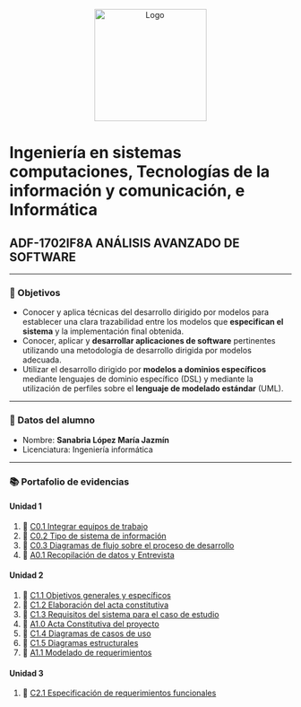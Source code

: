 <p align="center">
    <img alt="Logo" src="https://www.tijuana.tecnm.mx/wp-content/themes/tecnm/images/logo_TECT.png" width=200 height=200>
</p>

# Ingeniería en sistemas computaciones, Tecnologías de la información y comunicación, e Informática

## ADF-1702IF8A ANÁLISIS AVANZADO DE SOFTWARE

---

### :pencil: Objetivos

+ Conocer y aplica técnicas del desarrollo dirigido por modelos para establecer una clara trazabilidad entre los modelos que **especifican el sistema** y la implementación final obtenida. 
+ Conocer, aplicar y **desarrollar aplicaciones de software** pertinentes utilizando una metodología de desarrollo dirigida por modelos adecuada. 
+ Utilizar el desarrollo dirigido por **modelos a dominios específicos** mediante lenguajes de dominio específico (DSL) y mediante la utilización de perfiles sobre el **lenguaje de modelado estándar** (UML).
  
---

### :necktie: Datos del alumno

* Nombre: **Sanabria López María Jazmín**
* Licenciatura: Ingeniería informática


---


### :books: Portafolio de evidencias​
#### Unidad 1
1. :book: <a href="blog/C01._IntegrarEquiposDeTrabajo_MariaJazminSanabriaLopez.md" target="black">C0.1 Integrar equipos de trabajo</a>
2. :book: <a href="blog/C0.2_Tipo_de_Sistema_Desarrollar_SanabriaLopezMariaJazmin.md" target="black">C0.2  Tipo de sistema de información</a>
3. :book: <a href="blog/C0.3_DiagramadeFlujo_Proceso_SanabriaLopezMariaJazmin.md" target="black">C0.3 Diagramas de flujo sobre el proceso de desarrollo</a>
4. :book: <a href="blog/A0.1_Recopilacion_Entrevista_SanabriaLopezMariaJazmin.md" target="black">A0.1 Recopilación de datos y Entrevista</a>

#### Unidad 2
1. :book: <a href="blog/C1.1_ObjetivosGenerales_especificos_SanabriaLopezMariaJazmin.md" target="black">C1.1 Objetivos generales y específicos</a>
2. :book: <a href="blog/C1.2_ActaConstitutiva_delProyecto_SanabriaLopezMariaJazmin.md" target="black">C1.2 Elaboración del acta constitutiva</a>
3. :book: <a href="blog/C1.3_Requisitos_del_sistema_SanabriaLopezMariaJazmin.md" target="black">C1.3 Requisitos del sistema para el caso de estudio</a>
4. :book: <a href="blog/A1.0_ActaConstitutiva_delProyecto_SanabriaLopezMariaJazmin.md" target="black">A1.0 Acta Constitutiva del proyecto</a>
5. :book: <a href="blog/C1.4_UML_Casos_de_uso_secuencia_clases_SanabriaLopezMariaJazmin.md" target="black">C1.4 Diagramas de casos de uso</a>
6. :book: <a href="blog/C1.5_UML_Estado_componentes_distribucion_SanabriaLopezMariaJazmin.md" target="black">C1.5 Diagramas estructurales</a>
7. :book: <a href="blog/A1.1_Modelado_Requerimientos_SanabriaLopezMariaJazmin.md" target="black">A1.1 Modelado de requerimientos</a>

#### Unidad 3
1. :book: <a href="blog/C2.1_EspecificacionRequerimientos_Funcionales_SanabriaLopezMariaJazmin.md" target="black">C2.1 Especificación de requerimientos funcionales</a>
